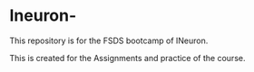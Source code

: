 # Ineuron-
This repository is for the FSDS bootcamp of INeuron.

This is created for the Assignments and practice of the course.
